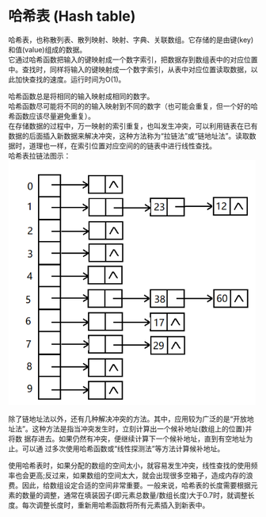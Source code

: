 # 哈希表 (Hash table)
哈希表，也称散列表、散列映射、映射、字典、关联数组。它存储的是由键(key)和值(value)组成的数据。  
它通过哈希函数把输入的键映射成一个数字索引，把数据存到数组表中的对应位置中。查找时，同样将输入的键映射成一个数字索引，从表中对应位置读取数据，以此加快查找的速度。运行时间为O(1)。

哈希函数总是将相同的输入映射成相同的数字。  
哈希函数尽可能将不同的的输入映射到不同的数字（也可能会重复，但一个好的哈希函数应该尽量避免重复）。  
在存储数据的过程中，万一映射的索引重复，也叫发生冲突，可以利用链表在已有数据的后面插入新数据来解决冲突，这种方法称为“拉链法”或“链地址法”。读取数据时，道理也一样，在索引位置对应空间的的链表中进行线性查找。  
哈希表拉链法图示：  
<img src="images/hash-table/table1.png" width="500px"/>


除了链地址法以外，还有几种解决冲突的方法。其中，应用较为广泛的是“开放地 址法”。这种方法是指当冲突发生时，立刻计算出一个候补地址(数组上的位置)并将数 据存进去。如果仍然有冲突，便继续计算下一个候补地址，直到有空地址为止。可以通 过多次使用哈希函数或“线性探测法”等方法计算候补地址。


使用哈希表时，如果分配的数组的空间太小，就容易发生冲突，线性查找的使用频率也会更高;反过来，如果数组的空间太大，就会出现很多空箱子，造成内存的浪费。因此，给数组设定合适的空间非常重要。一般来说，哈希表的长度需要根据元素的数量的调整，通常在填装因子(即元素总数量/数组长度)大于0.7时，就调整长度。每次调整长度时，重新用哈希函数将所有元素插入到新表中。
